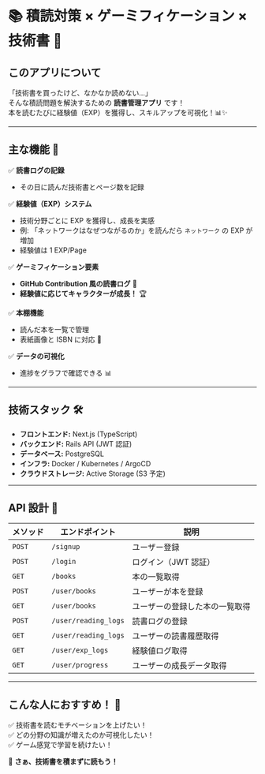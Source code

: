 # 📚 積読対策 × ゲーミフィケーション × 技術書 📖

## **このアプリについて**
「技術書を買ったけど、なかなか読めない…」  
そんな積読問題を解決するための **読書管理アプリ** です！  
本を読むたびに経験値（EXP）を獲得し、スキルアップを可視化！📊✨

---

## **主な機能 🚀**
✅ **読書ログの記録**  
- その日に読んだ技術書とページ数を記録  

✅ **経験値（EXP）システム**  
- 技術分野ごとに EXP を獲得し、成長を実感  
- 例: 「ネットワークはなぜつながるのか」を読んだら `ネットワーク` の EXP が増加
- 経験値は 1 EXP/Page

✅ **ゲーミフィケーション要素**  
- **GitHub Contribution 風の読書ログ** 📅  
- **経験値に応じてキャラクターが成長！** 🏆  

✅ **本棚機能**  
- 読んだ本を一覧で管理  
- 表紙画像と ISBN に対応 📖  

✅ **データの可視化**  
- 進捗をグラフで確認できる 📊  

---

## **技術スタック 🛠️**
- **フロントエンド:** Next.js (TypeScript)
- **バックエンド:** Rails API (JWT 認証)
- **データベース:** PostgreSQL
- **インフラ:** Docker / Kubernetes / ArgoCD
- **クラウドストレージ:** Active Storage (S3 予定)

---

## **API 設計 📡**
| メソッド | エンドポイント        | 説明 |
|---------|-----------------|------|
| `POST`  | `/signup`       | ユーザー登録 |
| `POST`  | `/login`        | ログイン（JWT 認証） |
| `GET`   | `/books`        | 本の一覧取得 |
| `POST`  | `/user/books`   | ユーザーが本を登録 |
| `GET`   | `/user/books`   | ユーザーの登録した本の一覧取得 |
| `POST`  | `/user/reading_logs`  | 読書ログの登録 |
| `GET`   | `/user/reading_logs`  | ユーザーの読書履歴取得 |
| `GET`   | `/user/exp_logs`   | 経験値ログ取得 |
| `GET`   | `/user/progress`   | ユーザーの成長データ取得 |

---

## **こんな人におすすめ！ 🎯**
✅ 技術書を読むモチベーションを上げたい！  
✅ どの分野の知識が増えたのか可視化したい！  
✅ ゲーム感覚で学習を続けたい！  

📢 **さぁ、技術書を積まずに読もう！**
